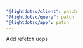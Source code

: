 ```yaml
---
"@lightdotso/client": patch
"@lightdotso/query": patch
"@lightdotso/app": patch
---
```


Add refetch uops
